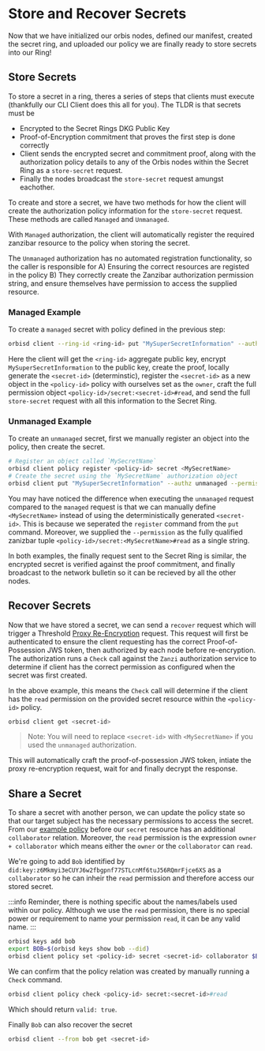 # Store and Recover Secrets
Now that we have initialized our orbis nodes, defined our manifest, created the secret ring, and uploaded our policy we are finally ready to store secrets into our Ring!

## Store Secrets

To store a secret in a ring, theres a series of steps that clients must execute (thankfully our CLI Client does this all for you). The TLDR is that secrets must be 
- Encrypted to the Secret Rings DKG Public Key
- Proof-of-Encryption commitment that proves the first step is done correctly
- Client sends the encrypted secret and commitment proof, along with the authorization policy details to any of the Orbis nodes within the Secret Ring as a `store-secret` request.
- Finally the nodes broadcast the `store-secret` request amungst eachother.

To create and store a secret, we have two methods for how the client will create the authorization policy information for the `store-secret` request. These methods are called `Managed` and `Unmanaged`. 

With `Managed` authorization, the client will automatically register the required zanzibar resource to the policy when storing the secret.

The `Unmanaged` authorization has no automated registration functionality, so the caller is responsible for A) Ensuring the correct resources are registed in the policy B) They correctly create the Zanzibar authorization permission string, and ensure themselves have permission to access the supplied resource.

### Managed Example
To create a `managed` secret with policy defined in the previous step:
```bash
orbisd client --ring-id <ring-id> put "MySuperSecretInformation" --authz managed --policy <policy-id> --resource secret --permission read
```

Here the client will get the `<ring-id>` aggregate public key, encrypt `MySuperSecretInformation` to the public key, create the proof, locally generate the `<secret-id>` (determinstic), register the `<secret-id>` as a new object in the `<policy-id>` policy with ourselves set as the `owner`, craft the full permission object `<policy-id>/secret:<secret-id>#read`, and send the full `store-secret` request with all this information to the Secret Ring.

### Unmanaged Example
To create an `unmanaged` secret, first we manually register an object into the policy, then create the secret.
```bash
# Register an object called `MySecretName`
orbisd client policy register <policy-id> secret <MySecretName>
# Create the secret using the `MySecretName` authorization object
orbisd client put "MySuperSecretInformation" --authz unmanaged --permission "<policy-id>/secret:<MySecretName>#read"
```

You may have noticed the difference when executing the `unmanaged` request compared to the `managed` request is that we can manually define `<MySecretName>` instead of using the deterministically generated `<secret-id>`. This is because we seperated the `register` command from the `put` command. Moreover, we supplied the `--permission` as the fully 
qualified zanizbar tuple `<policy-id>/secret:<MySecretName>#read` as a single string.

In both examples, the finally request sent to the Secret Ring is similar, the encrypted secret is verified against the proof commitment, and finally broadcast to the network bulletin so it can be recieved by all the other nodes.

## Recover Secrets
Now that we have stored a secret, we can send a `recover` request which will trigger a Threshold [Proxy Re-Encryption](/orbis/concepts/pre) request. This request will first be authenticated to ensure the client requesting has the correct Proof-of-Possession JWS token, then authorized by each node before re-encryption. The authorization runs a `Check` call against the `Zanzi` authorization service to determine if client has the correct permission as configured when the secret was first created.

In the above example, this means the `Check` call will determine if the client has the `read` permission on the provided secret resource within the `<policy-id>` policy.

```bash
orbisd client get <secret-id>
```
> Note: You will need to replace `<secret-id>` with `<MySecretName>` if you used the `unmanaged` authorization.

This will automatically craft the proof-of-possession JWS token, intiate the proxy re-encryption request, wait for and finally decrypt the response.


## Share a Secret
To share a secret with another person, we can update the policy state so that our target subject has the necessary permissions to access the secret. From our [example policy](/orbis/getting-started/policy#create-a-policy) before our `secret` resource has an additional `collaborator` relation. Moreover, the `read` permission is the expression `owner + collaborator` which means either the `owner` or the `collaborator` can `read`.

We're going to add `Bob` identified by `did:key:z6Mkmyi3eCUYJ6w2fbgpnf77STLcnMf6tuJ56RQmrFjce6XS` as a `collaborator` so he can inheir the `read` permission and therefore access our stored secret.

:::info
Reminder, there is nothing specific about the names/labels used within our policy. Although we use the `read` permission, there is no special power or requirement to name your permission `read`, it can be any valid name.
:::

```bash
orbisd keys add bob
export BOB=$(orbisd keys show bob --did)
orbisd client policy set <policy-id> secret <secret-id> collaborator $BOB
```

We can confirm that the policy relation was created by manually running a `Check` command.
```bash
orbisd client policy check <policy-id> secret:<secret-id>#read
```
Which should return `valid: true`.

Finally `Bob` can also recover the secret
```bash
orbisd client --from bob get <secret-id>
```
